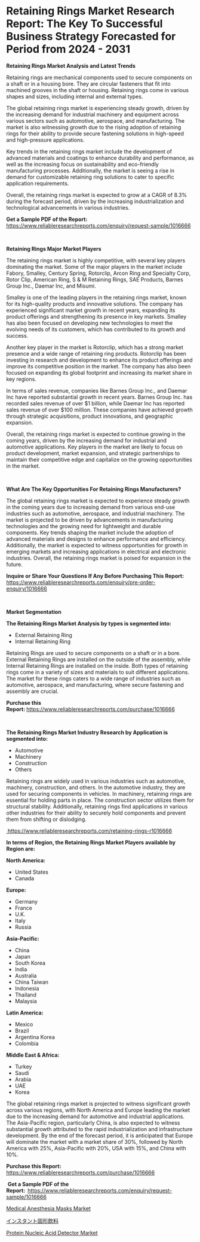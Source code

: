<p><h1>Retaining Rings Market Research Report: The Key To Successful Business Strategy Forecasted for Period from 2024 - 2031</h1></p><p><strong>Retaining Rings Market Analysis and Latest Trends</strong></p>
<p><p>Retaining rings are mechanical components used to secure components on a shaft or in a housing bore. They are circular fasteners that fit into machined grooves in the shaft or housing. Retaining rings come in various shapes and sizes, including internal and external types.</p><p>The global retaining rings market is experiencing steady growth, driven by the increasing demand for industrial machinery and equipment across various sectors such as automotive, aerospace, and manufacturing. The market is also witnessing growth due to the rising adoption of retaining rings for their ability to provide secure fastening solutions in high-speed and high-pressure applications.</p><p>Key trends in the retaining rings market include the development of advanced materials and coatings to enhance durability and performance, as well as the increasing focus on sustainability and eco-friendly manufacturing processes. Additionally, the market is seeing a rise in demand for customizable retaining ring solutions to cater to specific application requirements.</p><p>Overall, the retaining rings market is expected to grow at a CAGR of 8.3% during the forecast period, driven by the increasing industrialization and technological advancements in various industries.</p></p>
<p><strong>Get a Sample PDF of the Report:&nbsp;</strong> <a href="https://www.reliableresearchreports.com/enquiry/request-sample/1016666">https://www.reliableresearchreports.com/enquiry/request-sample/1016666</a></p>
<p>&nbsp;</p>
<p><strong>Retaining Rings Major Market Players</strong></p>
<p><p>The retaining rings market is highly competitive, with several key players dominating the market. Some of the major players in the market include Fabory, Smalley, Century Spring, Rotorclip, Arcon Ring and Specialty Corp, Rotor Clip, American Ring, S & M Retaining Rings, SAE Products, Barnes Group Inc., Daemar Inc, and Misumi.</p><p>Smalley is one of the leading players in the retaining rings market, known for its high-quality products and innovative solutions. The company has experienced significant market growth in recent years, expanding its product offerings and strengthening its presence in key markets. Smalley has also been focused on developing new technologies to meet the evolving needs of its customers, which has contributed to its growth and success.</p><p>Another key player in the market is Rotorclip, which has a strong market presence and a wide range of retaining ring products. Rotorclip has been investing in research and development to enhance its product offerings and improve its competitive position in the market. The company has also been focused on expanding its global footprint and increasing its market share in key regions.</p><p>In terms of sales revenue, companies like Barnes Group Inc., and Daemar Inc have reported substantial growth in recent years. Barnes Group Inc. has recorded sales revenue of over $1 billion, while Daemar Inc has reported sales revenue of over $100 million. These companies have achieved growth through strategic acquisitions, product innovations, and geographic expansion.</p><p>Overall, the retaining rings market is expected to continue growing in the coming years, driven by the increasing demand for industrial and automotive applications. Key players in the market are likely to focus on product development, market expansion, and strategic partnerships to maintain their competitive edge and capitalize on the growing opportunities in the market.</p></p>
<p>&nbsp;</p>
<p><strong>What Are The Key Opportunities For Retaining Rings Manufacturers?</strong></p>
<p><p>The global retaining rings market is expected to experience steady growth in the coming years due to increasing demand from various end-use industries such as automotive, aerospace, and industrial machinery. The market is projected to be driven by advancements in manufacturing technologies and the growing need for lightweight and durable components. Key trends shaping the market include the adoption of advanced materials and designs to enhance performance and efficiency. Additionally, the market is expected to witness opportunities for growth in emerging markets and increasing applications in electrical and electronic industries. Overall, the retaining rings market is poised for expansion in the future.</p></p>
<p><strong>Inquire or Share Your Questions If Any Before Purchasing This Report:</strong> <a href="https://www.reliableresearchreports.com/enquiry/pre-order-enquiry/1016666">https://www.reliableresearchreports.com/enquiry/pre-order-enquiry/1016666</a></p>
<p>&nbsp;</p>
<p><strong>Market Segmentation</strong></p>
<p><strong>The Retaining Rings Market Analysis by types is segmented into:</strong></p>
<p><ul><li>External Retaining Ring</li><li>Internal Retaining Ring</li></ul></p>
<p><p>Retaining Rings are used to secure components on a shaft or in a bore. External Retaining Rings are installed on the outside of the assembly, while Internal Retaining Rings are installed on the inside. Both types of retaining rings come in a variety of sizes and materials to suit different applications. The market for these rings caters to a wide range of industries such as automotive, aerospace, and manufacturing, where secure fastening and assembly are crucial.</p></p>
<p><strong>Purchase this Report:&nbsp;</strong><a href="https://www.reliableresearchreports.com/purchase/1016666">https://www.reliableresearchreports.com/purchase/1016666</a></p>
<p>&nbsp;</p>
<p><strong>The Retaining Rings Market Industry Research by Application is segmented into:</strong></p>
<p><ul><li>Automotive</li><li>Machinery</li><li>Construction</li><li>Others</li></ul></p>
<p><p>Retaining rings are widely used in various industries such as automotive, machinery, construction, and others. In the automotive industry, they are used for securing components in vehicles. In machinery, retaining rings are essential for holding parts in place. The construction sector utilizes them for structural stability. Additionally, retaining rings find applications in various other industries for their ability to securely hold components and prevent them from shifting or dislodging.</p></p>
<p><a href="https://www.reliableresearchreports.com/retaining-rings-r1016666">&nbsp;https://www.reliableresearchreports.com/retaining-rings-r1016666</a></p>
<p><strong>In terms of Region, the Retaining Rings Market Players available by Region are:</strong></p>
<p>
    <p> <strong> North America: </strong>
        <ul>
            <li>United States</li>
            <li>Canada</li>
        </ul>
        </p> 
    <p> <strong> Europe: </strong>
        <ul>
            <li>Germany</li>
            <li>France</li>
            <li>U.K.</li>
            <li>Italy</li>
            <li>Russia</li>
        </ul>
        </p> 
    <p> <strong> Asia-Pacific: </strong>
        <ul>
            <li>China</li>
            <li>Japan</li>
            <li>South Korea</li>
            <li>India</li>
            <li>Australia</li>
            <li>China Taiwan</li>
            <li>Indonesia</li>
            <li>Thailand</li>
            <li>Malaysia</li>
        </ul>
        </p> 
    <p> <strong> Latin America: </strong>
        <ul>
            <li>Mexico</li>
            <li>Brazil</li>
            <li>Argentina Korea</li>
            <li>Colombia</li>
        </ul>
        </p> 
    <p> <strong> Middle East & Africa: </strong>
        <ul>
            <li>Turkey</li>
            <li>Saudi</li>
            <li>Arabia</li>
            <li>UAE</li>
            <li>Korea</li>
        </ul>
    </p>
    </p>
<p><p>The global retaining rings market is projected to witness significant growth across various regions, with North America and Europe leading the market due to the increasing demand for automotive and industrial applications. The Asia-Pacific region, particularly China, is also expected to witness substantial growth attributed to the rapid industrialization and infrastructure development. By the end of the forecast period, it is anticipated that Europe will dominate the market with a market share of 30%, followed by North America with 25%, Asia-Pacific with 20%, USA with 15%, and China with 10%.</p></p>
<p><strong>Purchase this Report: </strong><a href="https://www.reliableresearchreports.com/purchase/1016666">https://www.reliableresearchreports.com/purchase/1016666</a></p>
<p>&nbsp;<strong>Get a Sample PDF of the Report:&nbsp;&nbsp;</strong><a href="https://www.reliableresearchreports.com/enquiry/request-sample/1016666">https://www.reliableresearchreports.com/enquiry/request-sample/1016666</a></p>
<p><strong></strong></p>
<p><p><a href="https://github.com/mdmisese/Market-Research-Report-List-1/blob/main/medical-anesthesia-masks-market.md">Medical Anesthesia Masks Market</a></p><p><a href="https://github.com/CarlieShields/Market-Research-Report-List-2/blob/main/2620468175105.md">インスタント固形飲料</a></p><p><a href="https://github.com/wybrqqeb6/Market-Research-Report-List-1/blob/main/protein-nucleic-acid-detector-market.md">Protein Nucleic Acid Detector Market</a></p></p>